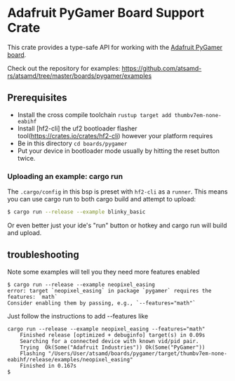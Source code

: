# Adafruit PyGamer Board Support Crate

This crate provides a type-safe API for working with the [Adafruit PyGamer
board](https://www.adafruit.com/product/4242).

Check out the repository for examples:
https://github.com/atsamd-rs/atsamd/tree/master/boards/pygamer/examples


## Prerequisites
* Install the cross compile toolchain `rustup target add thumbv7em-none-eabihf`
* Install [hf2-cli] the uf2 bootloader flasher tool(https://crates.io/crates/hf2-cli) however your platform requires
* Be in this directory `cd boards/pygamer`
* Put your device in bootloader mode usually by hitting the reset button twice.

### Uploading an example: cargo run

The `.cargo/config` in this bsp is preset with `hf2-cli` as a `runner`. This means you can use cargo run to both cargo build and attempt to upload:
```bash
$ cargo run --release --example blinky_basic
```

Or even better just your ide's "run" button or hotkey and cargo run will build and upload.

## troubleshooting
Note some examples will tell you they need more features enabled
```
$ cargo run --release --example neopixel_easing
error: target `neopixel_easing` in package `pygamer` requires the features: `math`
Consider enabling them by passing, e.g., `--features="math"`
```
Just follow the instructions to add --features like
```
cargo run --release --example neopixel_easing --features="math"
    Finished release [optimized + debuginfo] target(s) in 0.09s
    Searching for a connected device with known vid/pid pair.
    Trying  Ok(Some("Adafruit Industries")) Ok(Some("PyGamer"))
    Flashing "/Users/User/atsamd/boards/pygamer/target/thumbv7em-none-eabihf/release/examples/neopixel_easing"
    Finished in 0.167s
$
```
